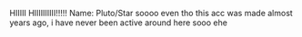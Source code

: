 HIIIII HIIIIIIIIII!!!!!
Name: Pluto/Star
soooo
even tho this acc was made almost years ago, i have never been active around here sooo
ehe

